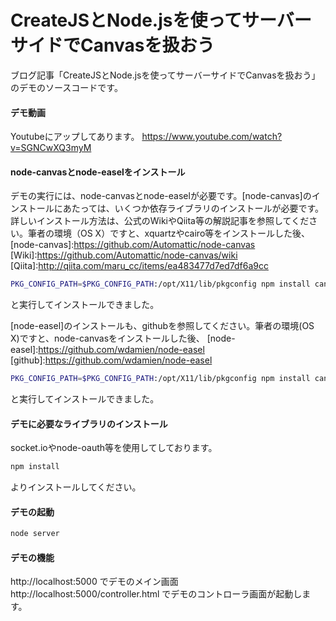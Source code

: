 # CreateJSとNode.jsを使ってサーバーサイドでCanvasを扱おう

ブログ記事「CreateJSとNode.jsを使ってサーバーサイドでCanvasを扱おう」のデモのソースコードです。

#### デモ動画
Youtubeにアップしてあります。 https://www.youtube.com/watch?v=SGNCwXQ3myM


#### node-canvasとnode-easelをインストール
デモの実行には、node-canvasとnode-easelが必要です。[node-canvas]のインストールにあたっては、いくつか依存ライブラリのインストールが必要です。  詳しいインストール方法は、公式のWikiやQiita等の解説記事を参照してください。筆者の環境（OS X）ですと、xquartzやcairo等をインストールした後、
[node-canvas]:https://github.com/Automattic/node-canvas
[Wiki]:https://github.com/Automattic/node-canvas/wiki
[Qiita]:http://qiita.com/maru_cc/items/ea483477d7ed7df6a9cc

```sh
PKG_CONFIG_PATH=$PKG_CONFIG_PATH:/opt/X11/lib/pkgconfig npm install canvas
```
と実行してインストールできました。      

[node-easel]のインストールも、githubを参照してください。筆者の環境(OS X)ですと、node-canvasをインストールした後、
[node-easel]:https://github.com/wdamien/node-easel
[github]:https://github.com/wdamien/node-easel
```sh
PKG_CONFIG_PATH=$PKG_CONFIG_PATH:/opt/X11/lib/pkgconfig npm install canvasと
```
と実行してインストールできました。

#### デモに必要なライブラリのインストール
socket.ioやnode-oauth等を使用してしております。
```sh
npm install
```
よりインストールしてください。

#### デモの起動
```sh
node server
```

#### デモの機能
http://localhost:5000 でデモのメイン画面  
http://localhost:5000/controller.html でデモのコントローラ画面が起動します。
